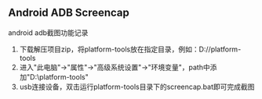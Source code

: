 ## Android ADB Screencap

android adb截图功能记录

1. 下载解压项目zip，将platform-tools放在指定目录，例如：D://platform-tools
2. 进入"此电脑"->"属性"->"高级系统设置"->"环境变量"，path中添加"D:\platform-tools"
3. usb连接设备，双击运行platform-tools目录下的screencap.bat即可完成截图

